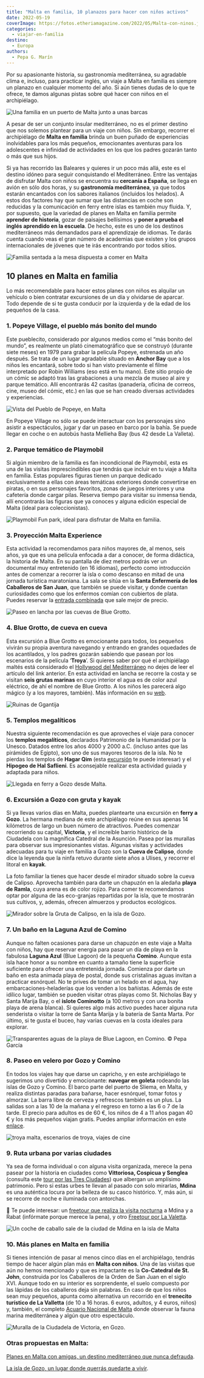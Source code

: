 ```yaml
---
title: "Malta en familia, 10 planazos para hacer con niños activos"
date: 2022-05-19
coverImage: https://fotos.etheriamagazine.com/2022/05/Malta-con-ninos.jpg
categories: 
  - viajar-en-familia
destino: 
  - Europa
authors: 
  - Pepa G. Marín
---
```


Por su apasionante historia, su gastronomía mediterránea, su agradable clima e, incluso, 
para practicar inglés, un viaje a Malta en familia es siempre un planazo en cualquier 
momento del año. Si aún tienes dudas de lo que te ofrece, te damos algunas pistas sobre 
qué hacer con niños en el archipiélago. 

![Una familia en un puerto de Malta junto a unas barcas](https://fotos.etheriamagazine.com/2022/05/Malta-con-ninos.jpg "Familia en Malta. © Pepa García")

A pesar de ser un conjunto insular mediterráneo, no es el primer destino que nos solemos 
plantear para un viaje con niños. Sin embargo, recorrer el archipiélago de **Malta en 
familia** brinda un buen puñado de experiencias inolvidables para los más pequeños, 
emocionantes aventuras para los adolescentes e infinidad de actividades en los que los 
padres gozarán tanto o más que sus hijos. 

Si ya has recorrido las Baleares y quieres ir un poco más allá, este es el destino 
idóneo para seguir conquistando el Mediterráneo. Entre las ventajas de disfrutar Malta 
con niños se encuentra su **cercanía a España**, se llega en avión en sólo dos horas, y 
su **gastronomía mediterránea**, ya que todos estarán encantados con los sabores 
italianos (incluidos los helados). A estos dos factores hay que sumar que las distancias 
en coche son reducidas y la comunicación en ferry entre islas es también muy fluida. Y, 
por supuesto, que la variedad de planes en Malta en familia permite **aprender de 
historia**, gozar de paisajes bellísimos y **poner a prueba el inglés aprendido en la 
escuela**. De hecho, este es uno de los destinos mediterráneos más demandados para el 
aprendizaje de idiomas. Te darás cuenta cuando veas el gran número de academias que 
existen y los grupos internacionales de jóvenes que te irás encontrando por todos 
sitios. 

![Familia sentada a la mesa dispuesta a comer en Malta](https://fotos.etheriamagazine.com/2022/05/Malta-en-familia.jpg "La gastronomía maltesa, con influencias mediterráneas y árabes, suele encantar a los niños.")

## 10 planes en Malta en familia

Lo más recomendable para hacer estos planes con niños es alquilar un vehículo o bien 
contratar excursiones de un día y olvidarse de aparcar. Todo depende de si te gusta 
conducir por la izquierda y de la edad de los pequeños de la casa. 

### 1\. Popeye Village, el pueblo más bonito del mundo

Este pueblecito, considerado por algunos medios como el “más bonito del mundo”, es 
realmente un plató cinematográfico que se construyó (durante siete meses) en 1979 para 
grabar la película Popeye, estrenada un año después. Se trata de un lugar agradable 
situado en **Anchor Bay** que a los niños les encantará, sobre todo si han visto 
previamente el filme interpretado por Robin Williams (eso está en tu mano). Este sitio 
propio de un cómic se adaptó tras las grabaciones a una mezcla de museo al aire y parque 
temático. Allí encontrarás 42 casitas (panadería, oficina de correos, cine, museo del 
cómic, etc.) en las que se han creado diversas actividades y experiencias. 

![Vista del Pueblo de Popeye, en Malta](https://fotos.etheriamagazine.com/2022/05/malta-pueblo-popeye.jpg "Pueblo de Popeye, en Malta. © Anastasiya Dalenka")

En Popeye Village no sólo se puede interactuar con los personajes sino asistir a 
espectáculos, jugar y dar un paseo en barco por la bahía. Se puede llegar en coche o en 
autobús hasta Mellieha Bay (bus 42 desde La Valleta). 

### 2\. Parque temático de Playmobil

Si algún miembro de la familia es fan incondicional de Playmobil, esta es una de las 
visitas imprescindibles que tendrás que incluir en tu viaje a Malta en familia. Estas 
populares figuras tienen un parque dedicado exclusivamente a ellas con áreas temáticas 
exteriores donde convertirse en piratas, o en sus personajes favoritos, zonas de juegos 
interiores y una cafetería donde cargar pilas. Reserva tiempo para visitar su inmensa 
tienda, allí encontrarás las figuras que ya conoces y alguna edición especial de Malta 
(ideal para coleccionistas). 

![Playmobil Fun park, ideal para disfrutar de Malta en familia.](https://fotos.etheriamagazine.com/2022/05/malta-Playmobil-Fun-Park.jpg "© Playmobil Fun park, en Malta.")

### 3\. Proyección Malta Experience

Esta actividad la recomendamos para niños mayores de, al menos, seis años, ya que es una 
película enfocada a dar a conocer, de forma didáctica, la historia de Malta. En su 
pantalla de diez metros podrás ver un documental muy entretenido (en 16 idiomas), 
perfecto como introducción antes de comenzar a recorrer la isla o como descanso en mitad 
de una jornada turística maratoniana. La sala se sitúa en la **Santa Enfermería de los 
Caballeros de San Juan**, que también se puede visitar, y donde cuentan curiosidades 
como que los enfermos comían con cubiertos de plata. Puedes reservar la [entrada 
combinada](https://www.civitatis.com/es/la-valeta/entrada-malta-experience-santa-enfermeria/?aid=10211) 
que sale mejor de precio. 

![Paseo en lancha por las cuevas de Blue Grotto.](https://fotos.etheriamagazine.com/2022/05/blue-grotto-familia.jpg "Paseo en lancha por las cuevas de Blue Grotto. © Pepa García")

### 4\. Blue Grotto, de cueva en cueva

Esta excursión a Blue Grotto es emocionante para todos, los pequeños vivirán su propia 
aventura navegando y entrando en grandes oquedades de los acantilados, y los padres 
gozarán sabiendo que pasean por los escenarios de la película ‘**Troya**’. Si quieres 
saber por qué el archipiélago maltés está considerado el [Hollywood del 
Mediterráneo](https://etheriamagazine.com/2019/06/14/viajes-cine-malta-hollywood-mediterraneo/) 
no dejes de leer el artículo del link anterior. En esta actividad en lancha se recorre 
la costa y se visitan **seis grutas marinas** en cuyo interior el agua es de color azul 
eléctrico, de ahí el nombre de Blue Grotto. A los niños les parecerá algo mágico (y a 
los mayores, también). Más información en su [web](https://www.bluegrottomalta.com.mt/). 

![Ruinas de Ggantija](https://fotos.etheriamagazine.com/2018/05/7-Viaje-a-Gozo-y-Malta-Ruinas-Ggantija.jpg "Ruinas de Ggantija. © Pepa García")

### 5\. Templos megalíticos

Nuestra siguiente recomendación es que aproveches el viaje para conocer los **templos 
megalíticos**, declarados Patrimonio de la Humanidad por la Unesco. Datados entre los 
años 4000 y 2000 a.C. (incluso antes que las pirámides de Egipto), son uno de sus 
mayores tesoros de la isla. No te pierdas los templos de **Hagar Qim** (esta [excursión](https://www.civitatis.com/es/la-valeta/hagar-qim-gruta-azul-marsaxlokk/?aid=10211) 
te puede interesar) y el **Hipogeo de Hal Saflieni**. Es aconsejable realizar esta 
actividad guiada y adaptada para niños. 

![Llegada en ferry a Gozo desde Malta.](https://fotos.etheriamagazine.com/2022/05/ferry-malta-gozo.jpg "Llegada en ferry a Gozo. © Pepa García")

### 6\. Excursión a Gozo con gruta y kayak

Si ya llevas varios días en Malta, puedes plantearte una excursión en **ferry a Gozo**. 
La hermana mediana de este archipiélago reúne en sus apenas 14 kilómetros de largo un 
buen número de atractivos. Puedes comenzar recorriendo su capital, **Victoria**, y el 
increíble barrio histórico de la Ciudadela con la magnífica Catedral de la Asunción. 
Pasea por las murallas para observar sus impresionantes vistas. Algunas visitas y 
actividades adecuadas para tu viaje en familia a Gozo son la **Cueva de Calipso**, donde 
dice la leyenda que la ninfa retuvo durante siete años a Ulises, y recorrer el litoral 
en **kayak**. 

La foto familiar la tienes que hacer desde el mirador situado sobre la cueva de Calipso. 
Aprovecha también para darte un chapuzón en la aledaña **playa de Ramla**, cuya arena es 
de color rojizo. Para comer te recomendamos optar por alguna de las eco-granjas 
repartidas por la isla, que te mostrarán sus cultivos, y, además, ofrecen almuerzos y 
productos ecológicos. 

![Mirador sobre la Gruta de Calipso, en la isla de Gozo.](https://fotos.etheriamagazine.com/2018/05/1-Viaje-a-Gozo-y-Malta-Gruta-Calipso.jpg "Mirador sobre la Gruta de Calipso, en la isla de Gozo. © Pepa García")

### 7\. Un baño en la Laguna Azul de Comino

Aunque no falten ocasiones para darse un chapuzón en este viaje a Malta con niños, hay 
que reservar energía para pasar un día de playa en la fabulosa **Laguna Azul** (Blue 
Lagoon) de la pequeña **Comino**. Aunque esta isla hace honor a su nombre en cuanto a 
tamaño tiene la superficie suficiente para ofrecer una entretenida jornada. Comienza por 
darte un baño en esta animada playa de postal, donde sus cristalinas aguas invitan a 
practicar esnórquel. No te prives de tomar un helado en el agua, hay 
embarcaciones-heladerías que los venden a los bañistas. Además de este idílico lugar, 
también se pueden visitar otras playas como St. Nicholas Bay y Santa Marija Bay, o el 
**islote Cominotto** (a 100 metros y con una bonita playa de arena blanca). Si quieres 
algo más activo puedes hacer alguna ruta senderista o visitar la torre de Santa Marija y 
la batería de Santa Marta. Por último, si te gusta el buceo, hay varias cuevas en la 
costa ideales para explorar. 

![Transparentes aguas de la playa de Blue Lagoon, en Comino. © Pepa García](https://fotos.etheriamagazine.com/2022/05/blue-lagoon-comino.jpg "Transparentes aguas de la playa de Blue Lagoon, en Comino. © Pepa García")

### 8\. Paseo en velero por Gozo y Comino

En todos los viajes hay que darse un capricho, y en este archipiélago te sugerimos uno 
divertido y emocionante: **navegar en goleta** rodeando las islas de Gozo y Comino. El 
barco parte del puerto de Sliema, en Malta, y realiza distintas paradas para bañarse, 
hacer esnórquel, tomar fotos y almorzar. La barra libre de cerveza y refrescos también 
es un plus. La salidas son a las 10 de la mañana y el regreso en torno a las 6 o 7 de la 
tarde. El precio para adultos es de 60 €, los niños de 4 a 11 años pagan 40 € y los más 
pequeños viajan gratis. Puedes ampliar información en este [enlace](https://www.civitatis.com/es/la-valeta/paseo-goleta-gozo-comino/?aid=10211). 

![troya malta, escenarios de troya, viajes de cine](https://fotos.etheriamagazine.com/2019/06/viaje-cine-malta-blue-lagoon-troya.jpg "Algunas escenas de 'Troya' se rodaron en el Blue Lagoon. ©Visit Malta")

### 9\. Ruta urbana por varias ciudades

Ya sea de forma individual o con alguna visita organizada, merece la pena pasear por la 
historia en ciudades como **Vittoriosa, Cospicua y Senglea** (consulta este [tour por 
las Tres 
Ciudades](https://www.civitatis.com/es/la-valeta/tour-tres-ciudades/?aid=10211)) que 
albergan un amplísimo patrimonio. Pero si estas urbes te llevan al pasado con solo 
mirarlas, **Mdina** es una auténtica locura por la belleza de su casco histórico. Y, más 
aún, si se recorre de noche e iluminada con antorchas. 

📌 Te puede interesar: un [freetour que realiza la visita 
nocturna](https://www.civitatis.com/es/la-valeta/tour-nocturno-malta/?aid=10211) a Mdina 
y a Rabat (infórmate porque merece la pena), y otro [Freetour por La 
Valetta](https://www.civitatis.com/es/la-valeta/free-tour-valeta/?aid=10211). 

![Un coche de caballo sale de la ciudad de Mdina en la isla de Malta](https://fotos.etheriamagazine.com/2022/05/Malta-entrada-mdina.jpg "Una de las entradas a la preciosa ciudad de Mdina. © Pepa García")

### 10\. Más planes en Malta en familia

Si tienes intención de pasar al menos cinco días en el archipiélago, tendrás tiempo de 
hacer algún plan más en **Malta con niños**. Una de las visitas que aún no hemos 
mencionado y que es impactante es la **Co-Catedral de St. John**, construida por los 
Caballeros de la Orden de San Juan en el siglo XVI. Aunque todo en su interior es 
sorprendente, el suelo compuesto por las lápidas de los caballeros deja sin palabras. En 
caso de que los niños sean muy pequeños, apunta como alternativa un recorrido en el 
**trenecito turístico de La Valletta** (de 10 a 16 horas. 6 euros, adultos, y 4 euros, 
niños) y, también, el completo [Acuario Nacional de Malta](https://www.aquarium.com.mt/) 
donde observar la fauna marina mediterránea y algún que otro espectáculo. 

![Muralla de la Ciudadela de Victoria, en Gozo.](https://fotos.etheriamagazine.com/2022/05/murallas-ciudadela-gozo.jpg "Muralla de la Ciudadela de Victoria, en Gozo. © Pepa García")

### Otras propuestas en Malta:

[Planes en Malta con amigas, un destino mediterráneo que nunca 
defrauda](https://etheriamagazine.com/2019/11/19/que-ver-hacer-malta-gozo-comino-5-dias-con-amigas/). 

[La isla de Gozo, un lugar donde querrás quedarte a 
vivir](https://etheriamagazine.com/2021/04/29/que-ver-hacer-gozo-malta/).

